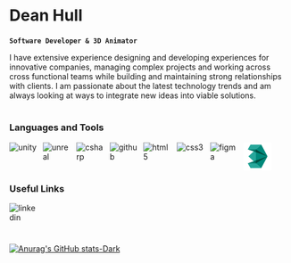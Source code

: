 # Dean Hull

**`Software Developer & 3D Animator`**

I have extensive experience designing and developing experiences for innovative companies, managing complex projects and working across cross functional teams while building and maintaining strong relationships with clients. I am passionate about the latest technology trends and am always looking at ways to integrate new ideas into viable solutions.

#

### Languages and Tools

<img align="left" alt="unity" width="50px" style="padding-right:10px" src="https://cdn.jsdelivr.net/gh/devicons/devicon/icons/unity/unity-original.svg"/>
<img align="left" alt="unreal" width="50px" style="padding-right:10px" src="https://cdn.jsdelivr.net/gh/devicons/devicon/icons/unrealengine/unrealengine-original.svg"/>
<img align="left" alt="csharp" width="50px" style="padding-right:10px" src="https://cdn.jsdelivr.net/gh/devicons/devicon/icons/csharp/csharp-original.svg"/>
<img align="left" alt="github" width="50px" style="padding-right:10px" src="https://cdn.jsdelivr.net/gh/devicons/devicon/icons/github/github-original.svg"/>
<img align="left" alt="html5" width="50px" style="padding-right:10px" src="https://cdn.jsdelivr.net/gh/devicons/devicon/icons/html5/html5-original.svg"/>
<img align="left" alt="css3" width="50px" style="padding-right:10px" src="https://cdn.jsdelivr.net/gh/devicons/devicon/icons/css3/css3-original.svg"/>
<img align="left" alt="figma" width="50px" style="padding-right:10px" src="https://cdn.jsdelivr.net/gh/devicons/devicon/icons/figma/figma-original.svg"/>
<img align="left" alt="figma" width="50px" style="padding-right:10px" src="icons/3dsmax.svg"/>

<br></br>

#

### Useful Links

<a href="https://www.linkedin.com/in/dean-hull-32b4659b/">
  <img align="left" alt="linkedin" width="50px" style="padding-right:10px" src="https://cdn.jsdelivr.net/gh/devicons/devicon/icons/linkedin/linkedin-original.svg"/>
  </a>

<br></br>

#

[![Anurag's GitHub stats-Dark](https://github-readme-stats.vercel.app/api?username=dean-hull&show_icons=true&theme=dark#gh-dark-mode-only)](https://github.com/dean-hull/github-readme-stats#gh-dark-mode-only)

<!--
**Dean-Hull/Dean-Hull** is a ✨ _special_ ✨ repository because its `README.md` (this file) appears on your GitHub profile.

Here are some ideas to get you started:

- 🔭 I’m currently working on ...
- 🌱 I’m currently learning ...
- 👯 I’m looking to collaborate on ...
- 🤔 I’m looking for help with ...
- 💬 Ask me about ...
- 📫 How to reach me: ...
- 😄 Pronouns: ...
- ⚡ Fun fact: ...
-->
